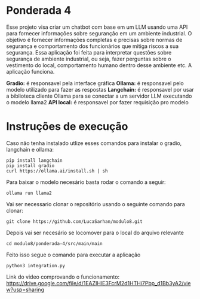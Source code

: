 # Ponderada 4

Esse projeto visa criar um chatbot com base em um LLM usando uma API para fornecer informações sobre seguranção em um ambiente industrial. 
O objetivo é fornecer informações completas e precisas sobre normas de segurança e comportamento dos funcionários que mitiga riscos a sua segurança. 
Essa aplicação foi feita para interpretar questôes sobre segurança de ambiente industrial, ou seja, fazer perguntas sobre o vestimento do local, comportamento humano dentro desse ambiente etc. A aplicação funciona.

**Gradio:** é responsavel pela interface gráfica
**Ollama:** é responsavel pelo modelo utilizado para fazer as respostas
**Langchain:** é responsavel por usar a biblioteca cliente Ollama para se conectar a um servidor LLM executando o modelo llama2
**API local:** é responsavel por fazer requisição pro modelo

# Instruções de execução

Caso não tenha instalado utlize esses comandos para instalar o gradio, langchain e ollama:

```
pip install langchain
pip install gradio
curl https://ollama.ai/install.sh | sh
```

Para baixar o modelo necesário basta rodar o comando a seguir:

```
ollama run llama2
```

Vai ser necessario clonar o repositório usando o seguinte comando para clonar:

```
git clone https://github.com/LucaSarhan/modulo8.git
```

Depois vai ser necesário se locomover para o local do arquivo relevante

```
cd modulo8/ponderada-4/src/main/main
```

Feito isso segue o comando para executar a aplicação

```
python3 integration.py
```

Link do video comprovando o funcionamento: https://drive.google.com/file/d/1EAZIHlE3FcrM2d1HTHi7Pbp_d1Bb3yA2/view?usp=sharing
